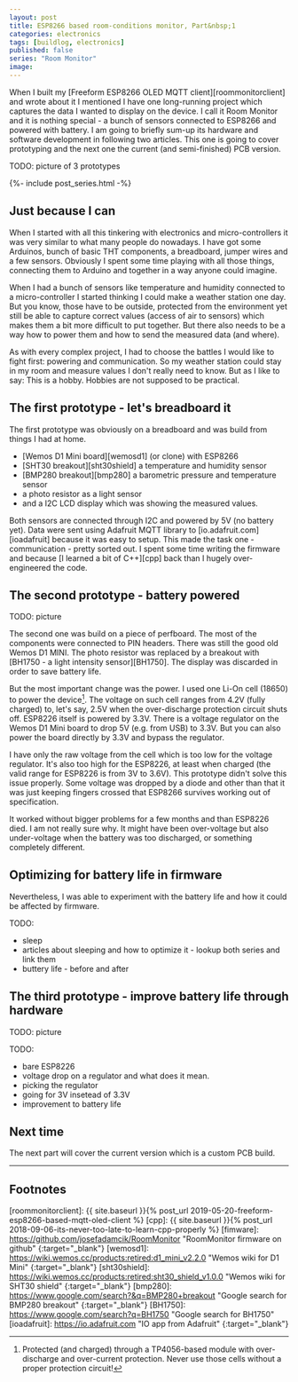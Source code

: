 ```yaml
---
layout: post
title: ESP8266 based room-conditions monitor, Part&nbsp;1
categories: electronics
tags: [buildlog, electronics]
published: false
series: "Room Monitor"
image: 
---
```


When I built my [Freeform ESP8266 OLED MQTT client][roommonitorclient] and wrote about it I mentioned I have one long-running project which captures the data I wanted to display on the device. I call it Room Monitor and it is nothing special - a bunch of sensors connected to ESP8266 and powered with battery. I am going to briefly sum-up its hardware and software development in following two articles. This one is going to cover prototyping and the next one the current (and semi-finished) PCB version.

TODO: picture of 3 prototypes

<!--more-->

{%- include post_series.html -%}

## Just because I can

When I started with all this tinkering with electronics and micro-controllers it was very similar to what many people do nowadays. I have got some Arduinos, bunch of basic THT components, a breadboard, jumper wires and a few sensors. Obviously I spent some time playing with all those things, connecting them to Arduino and together in a way anyone could imagine.

When I had a bunch of sensors like temperature and humidity connected to a micro-controller I started thinking I could make a weather station one day. But you know, those have to be outside, protected from the environment yet still be able to capture correct values (access of air to sensors) which makes them a bit more difficult to put together. But there also needs to be a way how to power them and how to send the measured data (and where).

As with every complex project, I had to choose the battles I would like to fight first: powering and communication. So my weather station could stay in my room and measure values I don't really need to know. But as I like to say: This is a hobby. Hobbies are not supposed to be practical.

## The first prototype - let's breadboard it

The first prototype was obviously on a breadboard and was build from things I had at home.

- [Wemos D1 Mini board][wemosd1] (or clone) with ESP8266
- [SHT30 breakout][sht30shield] a temperature and humidity sensor
- [BMP280 breakout][bmp280] a barometric pressure and temperature sensor  
- a photo resistor as a light sensor
- and a I2C LCD display which was showing the measured values. 

Both sensors are connected through I2C and powered by 5V (no battery yet). Data were sent using Adafruit MQTT library to [io.adafruit.com][ioadafruit] because it was easy to setup. This made the task one - communication - pretty sorted out. I spent some time writing the firmware and because [I learned a bit of C++][cpp] back than I hugely over-engineered the code. 

## The second prototype - battery powered

TODO: picture

The second one was build on a piece of perfboard. The most of the components were connected to PIN headers. There was still the good old Wemos  D1 MINI. The photo resistor was replaced by a breakout with [BH1750 - a light intensity sensor][BH1750]. The display was discarded in order to save battery life.

But the most important change was the power. I used one Li-On cell (18650) to power the device[^1]. The voltage on such cell ranges from 4.2V (fully charged) to, let's say, 2.5V when the over-discharge protection circuit shuts off. ESP8226 itself is powered by 3.3V. There is a voltage regulator on the Wemos D1 Mini board to drop 5V (e.g. from USB) to 3.3V. But you can also power the board directly by 3.3V and bypass the regulator.

I have only the raw voltage from the cell which is too low for the voltage regulator. It's also too high for the ESP8226, at least when charged (the valid range for ESP8226 is from 3V to 3.6V). This prototype didn't solve this issue properly. Some voltage was dropped by a diode and other than that it was just keeping fingers crossed that ESP8266 survives working out of specification.

It worked without bigger problems for a few months and than ESP8226 died. I am not really sure why. It might have been over-voltage but also under-voltage when the battery was too discharged, or something completely different.

## Optimizing for battery life in firmware

Nevertheless, I was able to experiment with the battery life and how it could be affected by firmware.

TODO:
- sleep
- articles about sleeping and how to optimize it - lookup both series and link them
- buttery life - before and after

## The third prototype - improve battery life through hardware

TODO: picture

TODO:

- bare ESP8226
- voltage drop on a regulator and what does it mean.
- picking the regulator
- going for 3V insetead of 3.3V
- improvement to battery life

## Next time

The next part will cover the current version which is a custom PCB build. 

----
## Footnotes

[^1]: Protected (and charged) through a TP4056-based module with over-discharge and over-current protection. Never use those cells without a proper protection circuit!

<!-- Links  -->

[roommonitorclient]: {{ site.baseurl }}{% post_url 2019-05-20-freeform-esp8266-based-mqtt-oled-client %}
[cpp]: {{ site.baseurl }}{% post_url 2018-09-06-its-never-too-late-to-learn-cpp-properly %}
[fimware]: https://github.com/josefadamcik/RoomMonitor "RoomMonitor firmware on github"
{:target="_blank"}
[wemosd1]: https://wiki.wemos.cc/products:retired:d1_mini_v2.2.0 "Wemos wiki for D1 Mini"
{:target="_blank"}
[sht30shield]: https://wiki.wemos.cc/products:retired:sht30_shield_v1.0.0 "Wemos wiki for SHT30 shield"
{:target="_blank"}
[bmp280]: https://www.google.com/search?&q=BMP280+breakout "Google search for BMP280 breakout"
{:target="_blank"}
[BH1750]: https://www.google.com/search?q=BH1750 "Google search for BH1750"
[ioadafruit]: https://io.adafruit.com "IO app from Adafruit"
{:target="_blank"}
